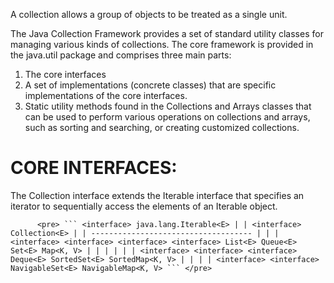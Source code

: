 A collection allows a group of objects to be treated as a single unit.

The Java Collection Framework provides a set of standard utility classes for managing
various kinds of collections. The core framework is provided in the java.util package 
and comprises three main parts:
1. The core interfaces
2. A set of implementations (concrete classes) that are specific implementations of the 
   core interfaces.
3. Static utility methods found in the Collections and Arrays classes that can be used to 
   perform various operations on collections and arrays, such as sorting and searching, or 
   creating customized collections.


# CORE INTERFACES:
The Collection interface extends the Iterable interface that specifies an iterator to
sequentially access the elements of an Iterable object.

          <pre> ``` <interface> java.lang.Iterable<E> | | <interface> Collection<E> | | ------------------------------------ | | | <interface> <interface> <interface> <interface> List<E> Queue<E> Set<E> Map<K, V> | | | | | | <interface> <interface> <interface> Deque<E> SortedSet<E> SortedMap<K, V> | | | | <interface> <interface> NavigableSet<E> NavigableMap<K, V> ``` </pre>
                